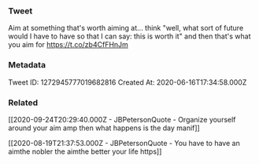 ### Tweet
Aim at something that's worth aiming at... think "well, what sort of future would I have to have so that I can say: this is worth it" and then that's what you aim for https://t.co/zb4CfFHnJm

### Metadata
Tweet ID: 1272945777019682816
Created At: 2020-06-16T17:34:58.000Z

### Related
[[2020-09-24T20:29:40.000Z - JBPetersonQuote - Organize yourself around your aim amp then what happens is the day manif]]

[[2020-08-19T21:37:53.000Z - JBPetersonQuote - You have to have an aimthe nobler the aimthe better your life https]]

